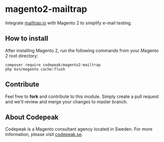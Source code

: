 # magento2-mailtrap

Integrate [mailtrap.io](https://mailtrap.io) with Magento 2 to simplify e-mail testing.

## How to install

After installing Magento 2, run the following commands from your Magento 2 root directory:

```
composer require codepeak/magento2-mailtrap
php bin/magento cache:flush
```

## Contribute

Feel free to **fork** and contribute to this module. Simply create a pull request and we'll review and merge your changes to master branch.

## About Codepeak

Codepeak is a Magento consultant agency located in Sweden. For more information, please visit [codepeak.se](https://codepeak.se).